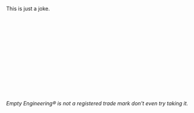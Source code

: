 <p> This is just a joke. </p>


</br></br></br></br></br></br></br></br></br></br></br></br>


































<footer>
  <h6 font-size:"40%" >Empty Engineering® is not a registered trade mark don't even try taking it.</h6>
  </footer>
